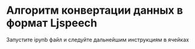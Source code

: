 # Алгоритм конвертации данных в формат Ljspeech
Запустите ipynb файл и следуйте дальнейшим инструкциям в ячейках
